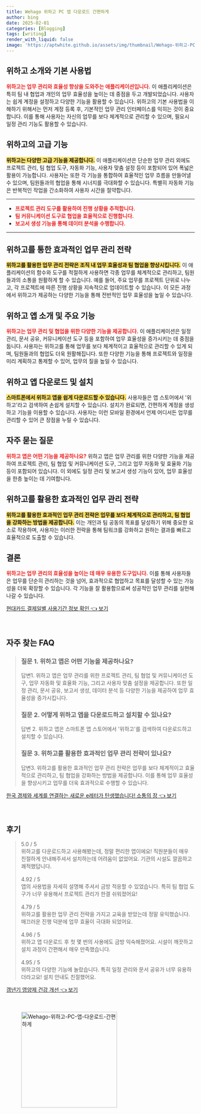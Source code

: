 ```yaml
---
title: Wehago 위하고 PC 앱 다운로드 간편하게
author: bing
date: 2025-02-01
categories: [Blogging]
tags: [writing]
render_with_liquid: false
image: 'https://aptwhite.github.io/assets/img/thumbnail/Wehago-위하고-PC-앱-다운로드-간편하게.webp'
---
```



<h2 id='위하고_소개와_기본_사용법'>위하고 소개와 기본 사용법</h2>

<p><b><span style="color: #ee2323;">위하고는 업무 관리와 효율성 향상을 도와주는 애플리케이션입니다.</span></b> 이 애플리케이션은 특히 팀 내 협업과 개인의 업무 효율성을 높이는 데 중점을 두고 개발되었습니다. 사용자는 쉽게 계정을 설정하고 다양한 기능을 활용할 수 있습니다. 위하고의 기본 사용법을 이해하기 위해서는 먼저 계정 등록 후, 기본적인 업무 관리 인터페이스를 익히는 것이 중요합니다. 이를 통해 사용자는 자신의 업무를 보다 체계적으로 관리할 수 있으며, 필요시 일정 관리 기능도 활용할 수 있습니다.</p>

<h2 id='위하고의_고급_기능'>위하고의 고급 기능</h2>

<p><b><span style="background-color: #ffe066;">위하고는 다양한 고급 기능을 제공합니다.</span></b> 이 애플리케이션은 단순한 업무 관리 외에도 프로젝트 관리, 팀 협업 도구, 자동화 기능, 사용자 맞춤 설정 등이 포함되어 있어 폭넓은 활용이 가능합니다. 사용자는 또한 각 기능을 통합하여 효율적인 업무 흐름을 만들어낼 수 있으며, 팀원들과의 협업을 통해 시너지를 극대화할 수 있습니다. 특별히 자동화 기능은 반복적인 작업을 간소화하여 사용자 시간을 절약합니다.</p>

<hr />

<ul>
    <li><b><span style="color: #ee2323;">프로젝트 관리 도구를 활용하여 진행 상황을 추적합니다.</span></b></li>
    <li><b><span style="color: #ee2323;">팀 커뮤니케이션 도구로 협업을 효율적으로 진행합니다.</span></b></li>
    <li><b><span style="color: #ee2323;">보고서 생성 기능을 통해 데이터 분석을 수행합니다.</span></b></li>
</ul>

<hr />

<h2 id='위하고를_활용한_업무_관리_전략'>위하고를 통한 효과적인 업무 관리 전략</h2>

<p><b><span style="background-color: #ffe066;">위하고를 활용한 업무 관리 전략은 조직 내 업무 효율성과 팀 협업을 향상시킵니다.</span></b> 이 애플리케이션의 함수와 도구를 적절하게 사용하면 각종 업무를 체계적으로 관리하고, 팀원들과의 소통을 원활하게 할 수 있습니다. 예를 들어, 주요 업무를 프로젝트 단위로 나누고, 각 프로젝트에 따른 진행 상황을 지속적으로 업데이트할 수 있습니다. 이 모든 과정에서 위하고가 제공하는 다양한 기능을 통해 전반적인 업무 효율성을 높일 수 있습니다.</p>

<h2 id='위하고_앱_소개'>위하고 앱 소개 및 주요 기능</h2>

<p><b><span style="color: #ee2323;">위하고는 업무 관리 및 협업을 위한 다양한 기능을 제공합니다.</span></b> 이 애플리케이션은 일정 관리, 문서 공유, 커뮤니케이션 도구 등을 포함하여 업무 효율성을 증가시키는 데 중점을 둡니다. 사용자는 위하고를 통해 업무를 보다 체계적이고 효율적으로 관리할 수 있게 되며, 팀원들과의 협업도 더욱 원활해집니다. 또한 다양한 기능을 통해 프로젝트와 일정을 미리 계획하고 통제할 수 있어, 업무의 질을 높일 수 있습니다.</p>

<h2 id='위하고_앱_다운로드_및_설치'>위하고 앱 다운로드 및 설치</h2>

<p><b><span style="background-color: #ffe066;">스마트폰에서 위하고 앱을 쉽게 다운로드할 수 있습니다.</span></b> 사용자들은 앱 스토어에서 '위하고'라고 검색하여 손쉽게 설치할 수 있습니다. 설치가 완료되면, 간편하게 계정을 생성하고 기능을 이용할 수 있습니다. 사용자는 이런 모바일 환경에서 언제 어디서든 업무를 관리할 수 있어 큰 장점을 누릴 수 있습니다.</p>

<h2 id='자주_묻는_질문'>자주 묻는 질문</h2>

<p><b><span style="color: #ee2323;">위하고 앱은 어떤 기능을 제공하나요?</span></b> 위하고 앱은 업무 관리를 위한 다양한 기능을 제공하여 프로젝트 관리, 팀 협업 및 커뮤니케이션 도구, 그리고 업무 자동화 및 효율화 기능 등이 포함되어 있습니다. 이 외에도 일정 관리 및 보고서 생성 기능이 있어, 업무 효율성을 한층 높이는 데 기여합니다.</p>

<h2 id='위하고_활용_전략'>위하고를 활용한 효과적인 업무 관리 전략</h2>

<p><b><span style="background-color: #ffe066;">위하고를 활용한 효과적인 업무 관리 전략은 업무를 보다 체계적으로 관리하고, 팀 협업을 강화하는 방법을 제공합니다.</span></b> 이는 개인과 팀 공동의 목표를 달성하기 위해 중요한 요소로 작용하며, 사용자는 이러한 전략을 통해 팀워크를 강화하고 원하는 결과를 빠르고 효율적으로 도출할 수 있습니다.</p>

<h2 id='결론'>결론</h2>

<p><b><span style="color: #ee2323;">위하고는 업무 관리의 효율성을 높이는 데 매우 유용한 도구입니다.</span></b> 이를 통해 사용자들은 업무를 단순히 관리하는 것을 넘어, 효과적으로 협업하고 목표를 달성할 수 있는 가능성을 더욱 확장할 수 있습니다. 각 기능을 잘 활용함으로써 성공적인 업무 관리를 실현해 나갈 수 있습니다.</p>


<p><a class="click-button" title="현대카드 결제일별 사용기간 정보 확인" href="https://aptwhite.github.io/posts/%ED%98%84%EB%8C%80%EC%B9%B4%EB%93%9C-%EA%B2%B0%EC%A0%9C%EC%9D%BC%EB%B3%84-%EC%82%AC%EC%9A%A9%EA%B8%B0%EA%B0%84-%EC%A0%95%EB%B3%B4-%ED%99%95%EC%9D%B8/" rel="dofollow">현대카드 결제일별 사용기간 정보 확인 👈 보기</a></p><br>
<h2 id='자주_찾는_FAQ'>자주 찾는 FAQ</h2>
<div itemscope="" itemtype="https://schema.org/FAQPage"> 
<blockquote> 
<div itemscope="" itemprop="mainEntity" itemtype="https://schema.org/Question"> 
<h3 itemprop="name">질문 1. 위하고 앱은 어떤 기능을 제공하나요?</h3> 
<div itemscope="" itemprop="acceptedAnswer" itemtype="https://schema.org/Answer"> 
<span itemprop="text"> 
<p>답변1. 위하고 앱은 업무 관리를 위한 프로젝트 관리, 팀 협업 및 커뮤니케이션 도구, 업무 자동화 및 효율화 기능, 그리고 사용자 맞춤 설정을 제공합니다. 또한 일정 관리, 문서 공유, 보고서 생성, 데이터 분석 등 다양한 기능을 제공하여 업무 효율성을 증가시킵니다.</p> 
</span> 
</div> 
</div> 

<div itemscope="" itemprop="mainEntity" itemtype="https://schema.org/Question"> 
<h3 itemprop="name">질문 2. 어떻게 위하고 앱을 다운로드하고 설치할 수 있나요?</h3> 
<div itemscope="" itemprop="acceptedAnswer" itemtype="https://schema.org/Answer"> 
<span itemprop="text"> 
<p>답변 2. 위하고 앱은 스마트폰 앱 스토어에서 '위하고'를 검색하여 다운로드하고 설치할 수 있습니다.</p> 
</span> 
</div> 
</div> 

<div itemscope="" itemprop="mainEntity" itemtype="https://schema.org/Question"> 
<h3 itemprop="name">질문 3. 위하고를 활용한 효과적인 업무 관리 전략이 있나요?</h3> 
<div itemscope="" itemprop="acceptedAnswer" itemtype="https://schema.org/Answer"> 
<span itemprop="text"> 
<p>답변3. 위하고를 활용한 효과적인 업무 관리 전략은 업무를 보다 체계적이고 효율적으로 관리하고, 팀 협업을 강화하는 방법을 제공합니다. 이를 통해 업무 효율성을 향상시키고 업무를 더욱 효과적으로 수행할 수 있습니다.</p> 
</span> 
</div> 
</div> 
</blockquote> 
</div>
<p><a class="click-button" title="한국 경제와 세계를 연결하는 새로운 e레터가 탄생했습니다! 소통의 장" href="https://aptwhite.github.io/posts/%ED%95%9C%EA%B5%AD-%EA%B2%BD%EC%A0%9C%EC%99%80-%EC%84%B8%EA%B3%84%EB%A5%BC-%EC%97%B0%EA%B2%B0%ED%95%98%EB%8A%94-%EC%83%88%EB%A1%9C%EC%9A%B4-e%EB%A0%88%ED%84%B0%EA%B0%80-%ED%83%84%EC%83%9D%ED%96%88%EC%8A%B5%EB%8B%88%EB%8B%A4!-%EC%86%8C%ED%86%B5%EC%9D%98-%EC%9E%A5/" rel="dofollow">한국 경제와 세계를 연결하는 새로운 e레터가 탄생했습니다! 소통의 장 👈 보기</a></p><br>
<h2 id='후기'>후기</h2>
<div itemscope itemtype="https://schema.org/Product">
  <blockquote>
  <div itemprop="review" itemscope itemtype="https://schema.org/Review">
      <div itemprop="reviewRating" itemscope itemtype="https://schema.org/Rating"> <span itemprop="ratingValue">5.0</span> / <span itemprop="bestRating">5</span> </div>
      <span itemprop="reviewBody">위하고를 다운로드하고 사용해봤는데, 정말 편리한 앱이에요! 직원분들이 매우 친절하게 안내해주셔서 설치하는데 어려움이 없었어요. 기관의 시설도 깔끔하고 쾌적했답니다.</span>
  </div>
  <br>
  <div itemprop="review" itemscope itemtype="https://schema.org/Review">
      <div itemprop="reviewRating" itemscope itemtype="https://schema.org/Rating"> <span itemprop="ratingValue">4.92</span> / <span itemprop="bestRating">5</span> </div>
      <span itemprop="reviewBody">앱의 사용법을 자세히 설명해 주셔서 금방 적응할 수 있었습니다. 특히 팀 협업 도구가 너무 유용해서 프로젝트 관리가 한결 쉬워졌어요!</span>
  </div>
  <br>
  <div itemprop="review" itemscope itemtype="https://schema.org/Review">
      <div itemprop="reviewRating" itemscope itemtype="https://schema.org/Rating"> <span itemprop="ratingValue">4.79</span> / <span itemprop="bestRating">5</span> </div>
      <span itemprop="reviewBody">위하고를 활용한 업무 관리 전략을 가지고 교육을 받았는데 정말 유익했습니다. 매끄러운 진행 덕분에 업무 효율이 극대화 되었어요.</span>
  </div>
  <br>
  <div itemprop="review" itemscope itemtype="https://schema.org/Review">
      <div itemprop="reviewRating" itemscope itemtype="https://schema.org/Rating"> <span itemprop="ratingValue">4.96</span> / <span itemprop="bestRating">5</span> </div>
      <span itemprop="reviewBody">위하고 앱 다운로드 후 첫 몇 번의 사용에도 금방 익숙해졌어요. 시설이 깨끗하고 설치 과정이 간편해서 매우 만족했습니다.</span>
  </div>
  <br>
  <div itemprop="review" itemscope itemtype="https://schema.org/Review">
      <div itemprop="reviewRating" itemscope itemtype="https://schema.org/Rating"> <span itemprop="ratingValue">4.95</span> / <span itemprop="bestRating">5</span> </div>
      <span itemprop="reviewBody">위하고의 다양한 기능에 놀랐습니다. 특히 일정 관리와 문서 공유가 너무 유용하더라고요! 설치 안내도 친절했어요.</span>
  </div>
  </blockquote>
</div>
<p><a class="click-button" title="갱년기 영양제 건강 개선" href="https://aptwhite.github.io/posts/%EA%B0%B1%EB%85%84%EA%B8%B0-%EC%98%81%EC%96%91%EC%A0%9C-%EA%B1%B4%EA%B0%95-%EA%B0%9C%EC%84%A0/" rel="dofollow">갱년기 영양제 건강 개선 👈 보기</a></p><br>
<figure class="image"><img src="https://aptwhite.github.io/assets/img/thumbnail/Wehago-위하고-PC-앱-다운로드-간편하게.webp" alt="Wehago-위하고-PC-앱-다운로드-간편하게" width="256" height="256"></figure>